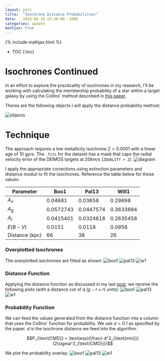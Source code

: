 ```yaml
---
layout: post
title:  "Isochrone Distance Probabilities"
date:   2020-06-18 15:30:00 -1000
categories: update
mathjax: true
---
```

{% include mathjax.html %}


* TOC
{:toc}

# Isochrones Continued

In an effort to explore the practicality of isochrones in my research, I'll be working with calculating the membership probabiltiy of a star within a target galaxy by using the Collins' method described in [this paper](https://arxiv.org/abs/1910.12879).

Theres are the following objects I will apply the distance probability method:

![objects]({{site.baseurl}}/images/isochrone/obj_of_interest.png)

# Technique

The approach requires a low metallicity isochrone $Z=0.0001$ with a linear age of $10$ gyrs. The `.fits` for the dataset has a mask that caps the radial velocity error of the DEIMOS targets at $20\text{km/s}$ (`ZQUALITY > 2`).
![diagram]({{site.baseurl}}/images/isochrone/diagram.png)

I apply the appropriate corrections using extinction parameters and distance moduli to fit the isochrones. Reference the table below for these values:

|        Parameter        | Boo1      | Pal13     | Will1     |
|----------------|-----------|-----------|-----------|
| $A_v$          |   0.04681 |   0.03658 |   0.29698 |
| $A_g$          | 0.0572743 | 0.0447574 | 0.3633694 |
| $A_r$          | 0.0415401 | 0.0324618 | 0.2635458 |
| $E(B-V)$       |    0.0151 |    0.0118 |    0.0958 |
| Distance (kpc) | 66        | 38        | 26        |

### Overplotted Isochrones
The overplotted isochrones are fitted as shown:
![boo1]({{site.baseurl}}/images/isochrone/boo1_overlay.png)
![pal13]({{site.baseurl}}/images/isochrone/pal13_overlay.png)
![w1]({{site.baseurl}}/images/isochrone/w1_overlay.png)

### Distance Function
Applying the distance function as discussed in my last [post](https://jaybaptista.github.io/research_summer_2020/update/2020/06/13/m67.html), we receive the following plots (with a distance cut of q $(g-r \times r)$ units):
![boo1]({{site.baseurl}}/images/isochrone/boo1_dist.png)
![pal13]({{site.baseurl}}/images/isochrone/pal13_dist.png)
![w1]({{site.baseurl}}/images/isochrone/w1_dist.png)

### Probability Function
We can feed the values generated from the distance function into a column that uses the Collins' function for probability. We use $\sigma = 0.1$ as specified by the paper. $d$ is the isochrone distance we feed into the algorithm.

$$P_{\text{CMD}} = \text{exp}(\frac{-d^2_{\text{min}}}{2\sigma^2_{\text{CMD}}})$$

We plot the probability overlay:
![boo1]({{site.baseurl}}/images/isochrone/boo1_prob.png)
![pal13]({{site.baseurl}}/images/isochrone/pal13_prob.png)
![w1]({{site.baseurl}}/images/isochrone/w1_prob.png)